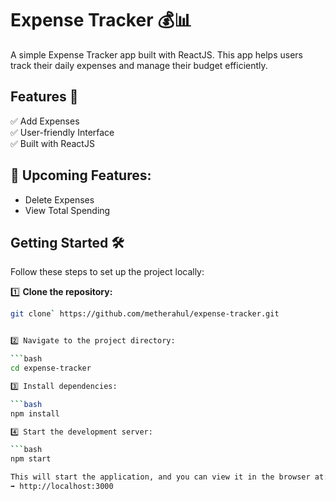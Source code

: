# Expense Tracker 💰📊
A simple Expense Tracker app built with ReactJS. This app helps users track their daily expenses and manage their budget efficiently.

## Features 🚀
✅ Add Expenses  
✅ User-friendly Interface  
✅ Built with ReactJS  

## 🚧 Upcoming Features:
- Delete Expenses  
- View Total Spending  

## Getting Started 🛠️
Follow these steps to set up the project locally:

1️⃣ **Clone the repository:**  
```bash
git clone` https://github.com/metherahul/expense-tracker.git


2️⃣ Navigate to the project directory:

```bash
cd expense-tracker

3️⃣ Install dependencies:

```bash
npm install

4️⃣ Start the development server:

```bash
npm start

This will start the application, and you can view it in the browser at:
➡️ http://localhost:3000